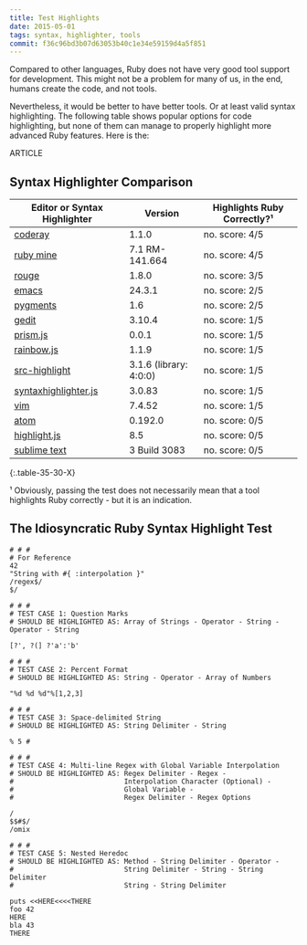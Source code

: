 ```yaml
---
title: Test Highlights
date: 2015-05-01
tags: syntax, highlighter, tools
commit: f36c96bd3b07d63053b40c1e34e59159d4a5f851
---
```


Compared to other languages, Ruby does not have very good tool support for development. This might not be a problem for many of us, in the end, humans create the code, and not tools.

Nevertheless, it would be better to have better tools. Or at least valid syntax highlighting. The following table shows popular options for code highlighting, but none of them can manage to properly highlight more advanced Ruby features. Here is the:

ARTICLE

## Syntax Highlighter Comparison

Editor or Syntax Highlighter                       | Version        | Highlights Ruby Correctly?¹
---------------------------------------------------| ---------------|---------------
[coderay](https://github.com/rubychan/coderay)     | 1.1.0          | no. score: 4/5
[ruby mine](https://www.jetbrains.com/ruby/)       | 7.1 RM-141.664 | no. score: 4/5
[rouge](https://github.com/jneen/rouge)            | 1.8.0          | no. score: 3/5
[emacs](https://www.gnu.org/software/emacs/)       | 24.3.1         | no. score: 2/5
[pygments](http://pygments.org/)                   | 1.6            | no. score: 2/5
[gedit](https://wiki.gnome.org/Apps/Gedit)         | 3.10.4         | no. score: 1/5
[prism.js](https://github.com/PrismJS/prism)       | 0.0.1          | no. score: 1/5
[rainbow.js](https://github.com/ccampbell/rainbow) | 1.1.9          | no. score: 1/5
[src-highlight](https://www.gnu.org/software/src-highlite/) | 3.1.6 (library: 4:0:0)    | no. score: 1/5
[syntaxhighlighter.js](https://github.com/syntaxhighlighter/syntaxhighlighter) | 3.0.83 | no. score: 1/5
[vim](http://www.vim.org/)                         | 7.4.52         | no. score: 1/5
[atom](https://atom.io/)                           | 0.192.0        | no. score: 0/5
[highlight.js](https://github.com/isagalaev/highlight.js) | 8.5     | no. score: 0/5
[sublime text](https://www.sublimetext.com/)       | 3 Build 3083   | no. score: 0/5
{:.table-35-30-X}

¹ Obviously, passing the test does not necessarily mean that a tool highlights Ruby correctly - but it is an indication.

## The Idiosyncratic Ruby Syntax Highlight Test

    # # #
    # For Reference
    42
    "String with #{ :interpolation }"
    /regex$/
    $/

    # # #
    # TEST CASE 1: Question Marks
    # SHOULD BE HIGHLIGHTED AS: Array of Strings - Operator - String - Operator - String

    [?', ?(] ?'a':'b'

    # # #
    # TEST CASE 2: Percent Format
    # SHOULD BE HIGHLIGHTED AS: String - Operator - Array of Numbers

    "%d %d %d"%[1,2,3]

    # # #
    # TEST CASE 3: Space-delimited String
    # SHOULD BE HIGHLIGHTED AS: String Delimiter - String

    % 5 #

    # # #
    # TEST CASE 4: Multi-line Regex with Global Variable Interpolation
    # SHOULD BE HIGHLIGHTED AS: Regex Delimiter - Regex -
    #                           Interpolation Character (Optional) -
    #                           Global Variable -
    #                           Regex Delimiter - Regex Options

    /
    $$#$/
    /omix

    # # #
    # TEST CASE 5: Nested Heredoc
    # SHOULD BE HIGHLIGHTED AS: Method - String Delimiter - Operator -
    #                           String Delimiter - String - String Delimiter
    #                           String - String Delimiter

    puts <<HERE<<<<THERE
    foo 42
    HERE
    bla 43
    THERE